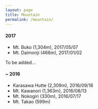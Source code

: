 ```yaml
---
layout: page
title: Mountain
permalink: /mountain/
---
```


<h4>2017</h4>

- Mt. Buko (1,304m), 2017/05/07
- Mt. Daimonji (466m), 2017/01/02

To be added...

<h4>~ 2016</h4>

- Karasawa Hutte (2,309m), 2016/09/18
- Mt. Kawanori (1,363m), 2016/08/13
- Mt. Nokogiri (330m), 2016/07/17
- Mt. Takao (599m)
